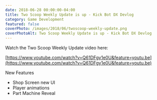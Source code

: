 ```yaml
---
date: 2018-06-28 00:00:00-04:00
title: Two Scoop Weekly Update is up - Kick Bot DX Devlog  
category: Game Development
featured: false
coverPhoto: /images/2018/06/twoscoop-weekly-update.png
coverPhotoAlt: Two Scoop Weekly Update is up - Kick Bot DX Devlog
---
```



Watch the Two Scoop Weekly Update video here:

[https://www.youtube.com/watch?v=Q61DFgy1e0U&feature=youtu.be](https://www.youtube.com/watch?v=Q61DFgy1e0U&feature=youtu.be)

New Features

- Shop Screen new UI
- Player animations
- Part Machine Reveal
